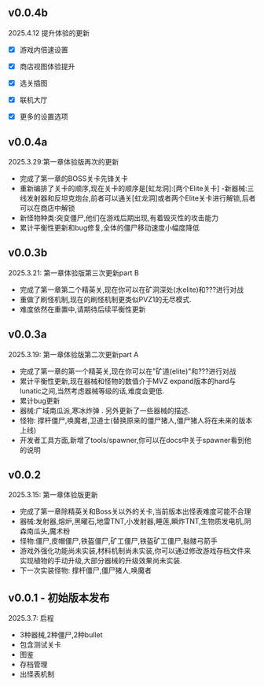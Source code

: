 ## v0.0.4b 
2025.4.12 提升体验的更新
- [x] 游戏内倍速设置
- [x] 商店视图体验提升
- [x] 选关插图
- [x] 联机大厅
- [x] 更多的设置选项


## v0.0.4a
2025.3.29:第一章体验版再次的更新
- 完成了第一章的BOSS关卡先锋关卡
- 重新编排了关卡的顺序,现在关卡的顺序是[虹龙洞]:[两个Elite关卡]
-新器械:三线发射器和反坦克炮台,前者可以通关[虹龙洞]或者两个Elite关卡进行解锁,后者可以在商店中解锁
- 新怪物种类:突变僵尸,他们在游戏后期出现,有着毁灭性的攻击能力
- 累计平衡性更新和bug修复,全体的僵尸移动速度小幅度降低

## v0.0.3b
2025.3.21: 第一章体验版第三次更新part B
- 完成了第一章第二个精英关,现在你可以在矿洞深处(水elite)和???进行对战
- 重做了刷怪机制,现在的刷怪机制更类似PVZ1的无尽模式.    
- 难度依然在重置中,请期待后续平衡性更新


## v0.0.3a
2025.3.19: 第一章体验版第二次更新part A
- 完成了第一章的第一个精英关,现在你可以在"矿道(elite)"和???进行对战
- 累计平衡性更新,现在器械和怪物的数值介于MVZ expand版本的hard与lunatic之间,当然考虑器械等级的话,难度会更低.
- 累计bug更新
- 器械:广域南瓜派,寒冰炸弹
. 另外更新了一些器械的描述.
- 怪物: 撑杆僵尸,唤魔者,卫道士(替换原来的僵尸猪人,僵尸猪人将在未来的版本上线)
- 开发者工具方面,新增了tools/spawner,你可以在docs中关于spawner看到他的说明


## v0.0.2
2025.3.15: 第一章体验版更新
- 完成了第一章除精英关和Boss关以外的关卡,当前版本出怪表难度可能不合理
- 器械:发射器,熔炉,黑曜石,地雷TNT,小发射器,睡莲,瞬炸TNT,生物质发电机,阴森南瓜头,魔术粉
- 怪物:僵尸,皮帽僵尸,铁盔僵尸,矿工僵尸,铁盔矿工僵尸,骷髅弓箭手
- 游戏外强化功能尚未实装,材料机制尚未实装,你可以通过修改游戏存档文件来实现植物的手动升级,大部分器械的升级效果尚未实装.
- 下一次实装怪物: 撑杆僵尸,僵尸猪人,唤魔者


## v0.0.1 - 初始版本发布
2025.3.7: 启程
- 3种器械,2种僵尸,2种bullet
- 包含测试关卡
- 图鉴
- 存档管理
- 出怪表机制
